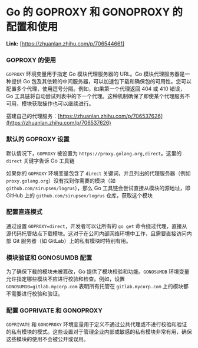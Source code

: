 # Go 的 GOPROXY 和 GONOPROXY 的配置和使用



 **Link:** [https://zhuanlan.zhihu.com/p/706544661]

### GOPROXY 的使用  

`GOPROXY` 环境变量用于指定 Go 模块代理服务器的 URL。Go 模块代理服务器是一种提供 Go 包及其依赖的中间服务器，可以加速包下载和确保包的可用性。您可以配置多个代理，使用逗号分隔。例如，如果第一个代理返回 404 或 410 错误，Go 工具链将自动尝试列表中的下一个代理。这种机制确保了即使某个代理服务不可用，模块获取操作也可以继续进行。

搭建自己的代理服务：[https://zhuanlan.zhihu.com/p/706537626](https://zhuanlan.zhihu.com/p/706537626)

### 默认的 GOPROXY 设置  

默认情况下，`GOPROXY` 被设置为 `https://proxy.golang.org,direct`。这里的 `direct` 关键字告诉 Go 工具链

如果你的 `GOPROXY` 环境变量包含了 `direct` 关键词，并且列出的代理服务器（例如 `proxy.golang.org`）没有找到你需要的模块（如 `github.com/sirupsen/logrus`），那么 Go 工具链会尝试直接从模块的源地址，即 GitHub 上的 `github.com/sirupsen/logrus` 仓库，获取这个模块

### 配置直连模式  

通过设置 `GOPROXY=direct`，开发者可以让所有的 `go get` 命令绕过代理，直接从源代码托管站点下载模块。这对于在公司内部网络环境中工作，且需要直接访问内部 Git 服务器（如 GitLab）上的私有模块时特别有用。

### 模块验证和 GONOSUMDB 配置  

为了确保下载的模块未被篡改，Go 提供了模块校验和功能。`GONOSUMDB` 环境变量允许指定哪些模块不应进行校验和检查。例如，设置 `GONOSUMDB=gitlab.mycorp.com` 表明所有托管在 `gitlab.mycorp.com` 上的模块都不需要进行校验和验证。

### 配置 GOPRIVATE 和 GONOPROXY  

`GOPRIVATE` 和 `GONOPROXY` 环境变量用于定义不通过公共代理或不进行校验和验证的私有模块的模式。这些设置对于管理企业内部或敏感的私有模块非常有用，确保这些模块的使用不会被公开或误用。


